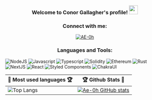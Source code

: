 
<h3 align="center">
  Welcome to Conor Gallagher's profile!
  <img src="https://media.giphy.com/media/hvRJCLFzcasrR4ia7z/giphy.gif" width="28">
</h3>

<h3 align="center" > Connect with me: </h3>
<p align="center">
  <a href="https://twitter.com/Byzan_Solutions" target="blank"><img align="center" src="https://img.shields.io/badge/Byzan_Solutions-%231DA1F2.svg?style=for-the-badge&logo=Twitter&logoColor=white" alt="AE-0h"  /></a>
</p>

<h3 align="center">Languages and Tools:</h3>

  ![NodeJS](https://img.shields.io/badge/node.js-6DA55F?style=for-the-badge&logo=node.js&logoColor=white)
  ![Javascript](https://img.shields.io/badge/JavaScript-6DA55F?style=for-the-badge&logo=node.js&logoColor=white)
  ![Typescript](https://img.shields.io/badge/TypeScript-3870A0?style=for-the-badge&logo=typescript&logoColor=white)
  ![Solidity](https://img.shields.io/badge/Solidity-%23363636.svg?style=for-the-badge&logo=solidity&logoColor=white)
  ![Ethereum](https://img.shields.io/badge/Ethereum-3C3C3D?style=for-the-badge&logo=Ethereum&logoColor=white)
  ![Rust](https://img.shields.io/badge/🦀_Rust-%2300599C.svg?style=for-the-badge&logo=rust%2B%2B&logoColor=white)
  ![NextJS](https://img.shields.io/badge/NextJS-6DA55F?style=for-the-badge&logo=Next&logoColor=white)
  ![React](https://img.shields.io/badge/react-%2320232a.svg?style=for-the-badge&logo=react&logoColor=%2361DAFB)
  ![Styled Components](https://img.shields.io/badge/styled--components-DB7093?style=for-the-badge&logo=styled-components&logoColor=white)
  ![ChakraUI](https://img.shields.io/badge/ChakraUI-6DA5FF?style=for-the-badge&logo=ChakraUI&logoColor=white)

<!--![](./profile-3d-contrib/profile-night-view.svg)-->

|🎯 Most used languages 🏆| 🏆 Github Stats 🔭|
|----------------------------------|----------------------------|
|![Top Langs](https://github-readme-stats.vercel.app/api/top-langs/?username=AE-0h&theme=midnight-purple&layout=compact&hide=css,html) | [![Ae-0h GitHub stats](https://github-readme-stats.vercel.app/api?username=AE-0h&show_icons=true&theme=midnight-purple&hide_title=true)](https://github.com/AE-0h)|


